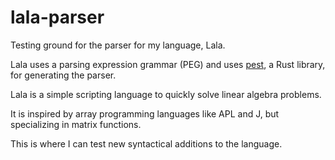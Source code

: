 # lala-parser
Testing ground for the parser for my language, Lala. 

Lala uses a parsing expression grammar (PEG) and uses [pest](https://pest.rs/), a Rust library, for generating the parser.

Lala is a simple scripting language to quickly solve linear algebra problems. 

It is inspired by array programming languages like APL and J, but specializing in matrix functions.

This is where I can test new syntactical additions to the language.
